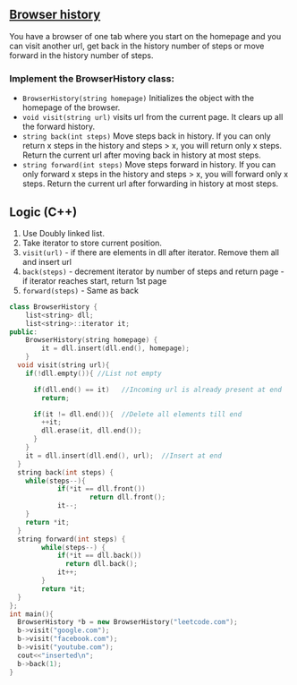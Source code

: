 ## [Browser history](https://leetcode.com/problems/design-browser-history/)

You have a browser of one tab where you start on the homepage and you can visit another url, 
get back in the history number of steps or move forward in the history number of steps.

### Implement the BrowserHistory class:
  - `BrowserHistory(string homepage)` Initializes the object with the homepage of the browser.
  - `void visit(string url)` visits url from the current page. It clears up all the forward history.
  - `string back(int steps)` Move steps back in history. If you can only return x steps in the history and steps > x, 
      you will return only x steps. Return the current url after moving back in history at most steps.
  - `string forward(int steps)` Move steps forward in history. If you can only forward x steps in the history and 
      steps > x, you will forward only x steps. Return the current url after forwarding in history at most steps.
      
## Logic (C++)
  1. Use Doubly linked list.
  2. Take iterator to store current position.
  3. `visit(url)`
    - if there are elements in dll after iterator. Remove them all and insert url
  4. `back(steps)`
    - decrement iterator by number of steps and return page
    - if iterator reaches start, return 1st page
  5. `forward(steps)`
    - Same as back
```c++
class BrowserHistory {
    list<string> dll;
    list<string>::iterator it;
public:
    BrowserHistory(string homepage) {
        it = dll.insert(dll.end(), homepage);
    }
  void visit(string url){
    if(!dll.empty()){ //List not empty

      if(dll.end() == it)   //Incoming url is already present at end
        return;

      if(it != dll.end()){  //Delete all elements till end
        ++it;
        dll.erase(it, dll.end());
      }
    }
    it = dll.insert(dll.end(), url);  //Insert at end
  }
  string back(int steps) {
    while(steps--){
            if(*it == dll.front())
                    return dll.front();
            it--;
    }
    return *it;
  }
  string forward(int steps) {
        while(steps--) {
            if(*it == dll.back())
              return dll.back();
            it++;
        }
        return *it;
  }
};
int main(){
  BrowserHistory *b = new BrowserHistory("leetcode.com");
  b->visit("google.com");
  b->visit("facebook.com");
  b->visit("youtube.com");
  cout<<"inserted\n";
  b->back(1);
}

```
